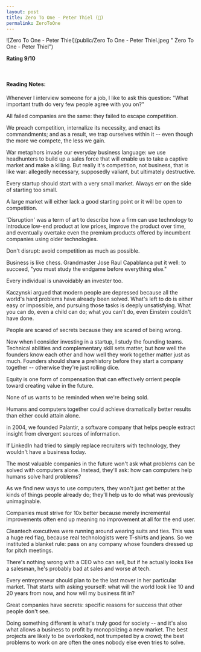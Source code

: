 ```yaml
---
layout: post
title: Zero To One - Peter Thiel (📖)
permalink: ZeroToOne
---
```


![Zero To One - Peter Thiel](public/Zero To One - Peter Thiel.jpeg " Zero To One - Peter Thiel")

**Rating 9/10**

<br>

#### Reading Notes:

Whenever I interview someone for a job, I like to ask this question: "What important truth do very few people agree with you on?"

All failed companies are the same: they failed to escape competition.

We preach competition, internalize its necessity, and enact its commandments; and as a result, we trap ourselves within it -- even though the more we compete, the less we gain.

War metaphors invade our everyday business language: we use headhunters to build up a sales force that will enable us to take a captive market and make a killing. But really it's competition, not business, that is like war: allegedly necessary, supposedly valiant, but ultimately destructive.

Every startup should start with a very small market. Always err on the side of starting too small.

A large market will either lack a good starting point or it will be open to competition.

'Disruption' was a term of art to describe how a firm can use technology to introduce low-end product at low prices, improve the product over time, and eventually overtake even the premium products offered by incumbent companies using older technologies.

Don't disrupt: avoid competition as much as possible.

Business is like chess. Grandmaster Jose Raul Capablanca put it well: to succeed, "you must study the endgame before everything else."

Every individual is unavoidably an invester too.

Kaczynski argued that modern people are depressed because all the world's hard problems have already been solved. What's left to do is either easy or impossible, and pursuing those tasks is deeply unsatisfying. What you can do, even a child can do; what you can't do, even Einstein couldn't have done.

People are scared of secrets because they are scared of being wrong.

Now when I consider investing in a startup, I study the founding teams. Technical abilities and complementary skill sets matter, but how well the founders know each other and how well they work together matter just as much. Founders should share a prehistory before they start a company together -- otherwise they're just rolling dice.

Equity is one form of compensation that can effectively orrient people toward creating value in the future.

None of us wants to be reminded when we're being sold.

Humans and computers together could achieve dramatically better results than either could attain alone.

in 2004, we founded Palantir, a software company that helps people extract insight from divergent sources of information.

If LinkedIn had tried to simply replace recruiters with technology, they wouldn't have a business today.

The most valuable companies in the future won't ask what problems can be solved with computers alone. Instead, they'll ask: how can computers help humans solve hard problems?

As we find new ways to use computers, they won't just get better at the kinds of things people already do; they'll help us to do what was previously unimaginable.

Companies must strive for 10x better because merely incremental improvements often end up meaning no improvement at all for the end user.

Cleantech executives were running around wearing suits and ties. This was a huge red flag, because real technologists were T-shirts and jeans. So we instituted a blanket rule: pass on any company whose founders dressed up for pitch meetings.

There's nothing wrong with a CEO who can sell, but if he actually looks like a salesman, he's probably bad at sales and worse at tech.

Every entrepreneur should plan to be the last mover in her particular market. That starts with asking yourself: what will the world look like 10 and 20 years from now, and how will my business fit in?

Great companies have secrets: specific reasons for success that other people don't see.

Doing something different is what's truly good for society -- and it's also what allows a business to profit by monopolizing a new market. The best projects are likely to be overlooked, not trumpeted by a crowd; the best problems to work on are often the ones nobody else even tries to solve.
